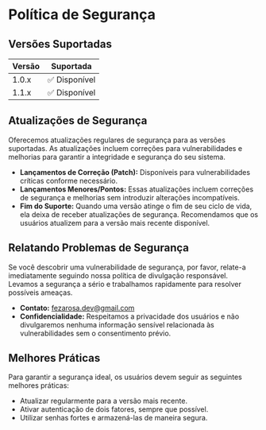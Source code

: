 # Política de Segurança

## Versões Suportadas

| Versão  | Suportada          |
| ------- | ------------------ |
| 1.0.x   | ✅ Disponível       |
| 1.1.x   | ✅ Disponível       |
## Atualizações de Segurança

Oferecemos atualizações regulares de segurança para as versões suportadas. As atualizações incluem correções para vulnerabilidades e melhorias para garantir a integridade e segurança do seu sistema.

- **Lançamentos de Correção (Patch):** Disponíveis para vulnerabilidades críticas conforme necessário.
- **Lançamentos Menores/Pontos:** Essas atualizações incluem correções de segurança e melhorias sem introduzir alterações incompatíveis.
- **Fim do Suporte:** Quando uma versão atinge o fim de seu ciclo de vida, ela deixa de receber atualizações de segurança. Recomendamos que os usuários atualizem para a versão mais recente disponível.

## Relatando Problemas de Segurança

Se você descobrir uma vulnerabilidade de segurança, por favor, relate-a imediatamente seguindo nossa política de divulgação responsável. Levamos a segurança a sério e trabalhamos rapidamente para resolver possíveis ameaças.

- **Contato:** [fezarosa.dev@gmail.com](mailto:fezarosa.dev@gmail.com)
- **Confidencialidade:** Respeitamos a privacidade dos usuários e não divulgaremos nenhuma informação sensível relacionada às vulnerabilidades sem o consentimento prévio.

## Melhores Práticas

Para garantir a segurança ideal, os usuários devem seguir as seguintes melhores práticas:

- Atualizar regularmente para a versão mais recente.
- Ativar autenticação de dois fatores, sempre que possível.
- Utilizar senhas fortes e armazená-las de maneira segura.
